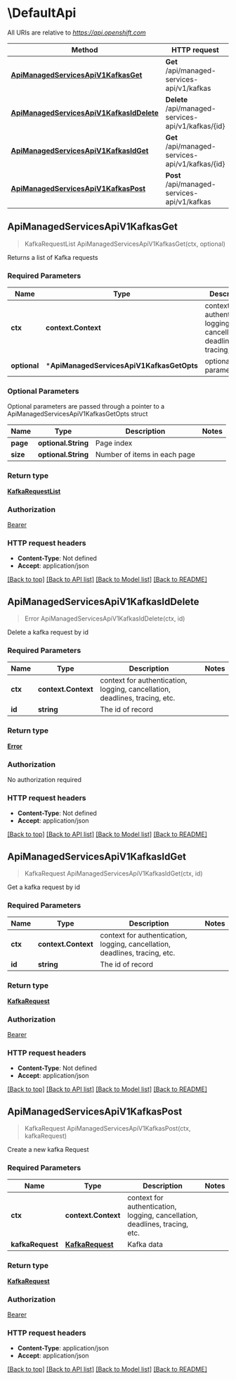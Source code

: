 # \DefaultApi

All URIs are relative to *https://api.openshift.com*

Method | HTTP request | Description
------------- | ------------- | -------------
[**ApiManagedServicesApiV1KafkasGet**](DefaultApi.md#ApiManagedServicesApiV1KafkasGet) | **Get** /api/managed-services-api/v1/kafkas | Returns a list of Kafka requests
[**ApiManagedServicesApiV1KafkasIdDelete**](DefaultApi.md#ApiManagedServicesApiV1KafkasIdDelete) | **Delete** /api/managed-services-api/v1/kafkas/{id} | Delete a kafka request by id
[**ApiManagedServicesApiV1KafkasIdGet**](DefaultApi.md#ApiManagedServicesApiV1KafkasIdGet) | **Get** /api/managed-services-api/v1/kafkas/{id} | Get a kafka request by id
[**ApiManagedServicesApiV1KafkasPost**](DefaultApi.md#ApiManagedServicesApiV1KafkasPost) | **Post** /api/managed-services-api/v1/kafkas | Create a new kafka Request



## ApiManagedServicesApiV1KafkasGet

> KafkaRequestList ApiManagedServicesApiV1KafkasGet(ctx, optional)

Returns a list of Kafka requests

### Required Parameters


Name | Type | Description  | Notes
------------- | ------------- | ------------- | -------------
**ctx** | **context.Context** | context for authentication, logging, cancellation, deadlines, tracing, etc.
 **optional** | ***ApiManagedServicesApiV1KafkasGetOpts** | optional parameters | nil if no parameters

### Optional Parameters

Optional parameters are passed through a pointer to a ApiManagedServicesApiV1KafkasGetOpts struct


Name | Type | Description  | Notes
------------- | ------------- | ------------- | -------------
 **page** | **optional.String**| Page index | 
 **size** | **optional.String**| Number of items in each page | 

### Return type

[**KafkaRequestList**](KafkaRequestList.md)

### Authorization

[Bearer](../README.md#Bearer)

### HTTP request headers

- **Content-Type**: Not defined
- **Accept**: application/json

[[Back to top]](#) [[Back to API list]](../README.md#documentation-for-api-endpoints)
[[Back to Model list]](../README.md#documentation-for-models)
[[Back to README]](../README.md)


## ApiManagedServicesApiV1KafkasIdDelete

> Error ApiManagedServicesApiV1KafkasIdDelete(ctx, id)

Delete a kafka request by id

### Required Parameters


Name | Type | Description  | Notes
------------- | ------------- | ------------- | -------------
**ctx** | **context.Context** | context for authentication, logging, cancellation, deadlines, tracing, etc.
**id** | **string**| The id of record | 

### Return type

[**Error**](Error.md)

### Authorization

No authorization required

### HTTP request headers

- **Content-Type**: Not defined
- **Accept**: application/json

[[Back to top]](#) [[Back to API list]](../README.md#documentation-for-api-endpoints)
[[Back to Model list]](../README.md#documentation-for-models)
[[Back to README]](../README.md)


## ApiManagedServicesApiV1KafkasIdGet

> KafkaRequest ApiManagedServicesApiV1KafkasIdGet(ctx, id)

Get a kafka request by id

### Required Parameters


Name | Type | Description  | Notes
------------- | ------------- | ------------- | -------------
**ctx** | **context.Context** | context for authentication, logging, cancellation, deadlines, tracing, etc.
**id** | **string**| The id of record | 

### Return type

[**KafkaRequest**](KafkaRequest.md)

### Authorization

[Bearer](../README.md#Bearer)

### HTTP request headers

- **Content-Type**: Not defined
- **Accept**: application/json

[[Back to top]](#) [[Back to API list]](../README.md#documentation-for-api-endpoints)
[[Back to Model list]](../README.md#documentation-for-models)
[[Back to README]](../README.md)


## ApiManagedServicesApiV1KafkasPost

> KafkaRequest ApiManagedServicesApiV1KafkasPost(ctx, kafkaRequest)

Create a new kafka Request

### Required Parameters


Name | Type | Description  | Notes
------------- | ------------- | ------------- | -------------
**ctx** | **context.Context** | context for authentication, logging, cancellation, deadlines, tracing, etc.
**kafkaRequest** | [**KafkaRequest**](KafkaRequest.md)| Kafka data | 

### Return type

[**KafkaRequest**](KafkaRequest.md)

### Authorization

[Bearer](../README.md#Bearer)

### HTTP request headers

- **Content-Type**: application/json
- **Accept**: application/json

[[Back to top]](#) [[Back to API list]](../README.md#documentation-for-api-endpoints)
[[Back to Model list]](../README.md#documentation-for-models)
[[Back to README]](../README.md)

